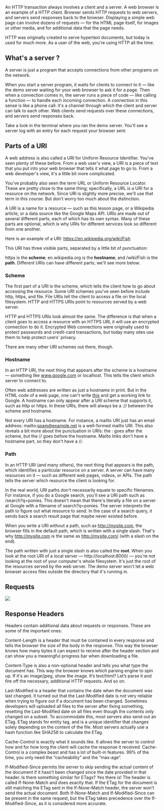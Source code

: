 An HTTP transaction always involves a client and a server. A web browser is an example of a HTTP client. Browser sends HTTP requests to web servers, and servers send responses back to the browser. Displaying a simple web page can involve dozens of requests — for the HTML page itself, for images or other media, and for additional data that the page needs.

HTTP was originally created to serve hypertext documents, but today is used for much more. As a user of the web, you're using HTTP all the time.

## What's a server ?
A server is just a program that accepts connections from other programs on the network.

When you start a server program, it waits for clients to connect to it — like the demo server waiting for your web browser to ask it for a page. Then when a connection comes in, the server runs a piece of code — like calling a function — to handle each incoming connection. A connection in this sense is like a phone call: it's a channel through which the client and server can talk to each other. Web clients send requests over these connections, and servers send responses back.

Take a look in the terminal where you ran the demo server. You'll see a server log with an entry for each request your browser sent:

## Parts of a URI
A web address is also called a URI for Uniform Resource Identifier. You've seen plenty of these before. From a web user's view, a URI is a piece of text that you put into your web browser that tells it what page to go to. From a web developer's view, it's a little bit more complicated.

You've probably also seen the term URL or Uniform Resource Locator. These are pretty close to the same thing; specifically, a URL is a URI for a resource on the network. Since URI is slightly more precise, we'll use that term in this course. But don't worry too much about the distinction.

A URI is a name for a resource — such as this lesson page, or a Wikipedia article, or a data source like the Google Maps API. URIs are made out of several different parts, each of which has its own syntax. Many of these parts are optional, which is why URIs for different services look so different from one another.

Here is an example of a URI: https://en.wikipedia.org/wiki/Fish

This URI has three visible parts, separated by a little bit of punctuation:

https is the **scheme**;
en.wikipedia.org is the **hostname**;
and /wiki/Fish is the **path**.
Different URIs can have different parts; we'll see more below.

### Scheme
The first part of a URI is the scheme, which tells the client how to go about accessing the resource. Some URI schemes you've seen before include http, https, and file. File URIs tell the client to access a file on the local filesystem. HTTP and HTTPS URIs point to resources served by a web server.

HTTP and HTTPS URIs look almost the same. The difference is that when a client goes to access a resource with an HTTPS URI, it will use an encrypted connection to do it. Encrypted Web connections were originally used to protect passwords and credit-card transactions, but today many sites use them to help protect users' privacy. 

There are many other URI schemes out there, though.

### Hostname
In an HTTP URI, the next thing that appears after the scheme is a hostname — something like www.google.com or localhost. This tells the client which server to connect to.

Often web addresses are written as just a hostname in print. But in the HTML code of a web page, one can't write <a href="www.google.com">this</a> and get a working link to Google. A hostname can only appear after a URI scheme that supports it, such as http or https. In these URIs, there will always be a :// between the scheme and hostname.

Not every URI has a hostname. For instance, a mailto URI just has an email address: mailto:spam@example.net is a well-formed mailto URI. This also reveals a bit more about the punctuation in URIs: the : goes after the scheme, but the // goes before the hostname. Mailto links don't have a hostname part, so they don't have a //.

### Path
In an HTTP URI (and many others), the next thing that appears is the path, which identifies a particular resource on a server. A server can have many resources on it — such as different web pages, videos, or APIs. The path tells the server which resource the client is looking for.

In the real world, URI paths don't necessarily equate to specific filenames. For instance, if you do a Google search, you'll see a URI path such as /search?q=ponies. This doesn't mean that there's literally a file on a server at Google with a filename of search?q=ponies. The server interprets the path to figure out what resource to send. In the case of a search query, it sends back a search result page that maybe never existed before.

When you write a URI without a path, such as http://mysite.com, the browser fills in the default path, which is written with a single slash. That's why http://mysite.com is the same as http://mysite.com/ (with a slash on the end).

The path written with just a single slash is also called the **root**. When you look at the root URI of a local server — http://localhost:8000/ — you're not looking at the root of your computer's whole filesystem. It's just the root of the resources served by the web server. The demo server won't let a web browser access files outside the directory that it's running in.

## Requests

![](https://mdn.mozillademos.org/files/13827/HTTPMsgStructure2.png)

## Response Headers
Headers contain additional data about requests or responses. These are some of the important ones:

Content-Length is a header that must be contained in every response and tells the browser the size of the body in the response. This way the browser knows how many bytes it can expect to receive after the header section and can show you a meaningful progress bar when downloading a file.

Content-Type is also a non-optional header and tells you what type the document has. This way the browser knows which parsing engine to spin up. If it's an image/jpeg, show the image. It’s text/html? Let’s parse it and fire off the necessary, additional HTTP requests. And so on.

Last-Modified is a header that contains the date when the document was last changed. It turned out that the Last-Modified date is not very reliable when trying to figure out if a document has been changed. Sometimes developers will uploaded all files to the server after fixing something, resetting the Last-Modified date on all files even though the contents only changed on a subset. To accommodate this, most servers also send out an ETag. ETag stands for entity tag, and is a unique identifier that changes solely depending on the content of the file. Most servers actually use a hash function like SHA256 to calculate the ETag.

Cache-Control is exactly what it sounds like. It allows the server to control how and for how long the client will cache the response it received. Cache-Control is a complex beast and has a lot of built-in features. 99% of the time, you only need the “cacheability“ and the “max-age”.

If-Modified-Since permits the server to skip sending the actual content of the document if it hasn’t been changed since the date provided in that header. Is there something similar for ETags? Yes there is! The header is called If-None-Match and does exactly that. If the ETag for the document is still matching the ETag sent in the If-None-Match header, the server won’t send the actual document. Both If-None-Match and If-Modified-Since can be present in the same request, but the ETag takes precedence over the If-Modified-Since, as it is considered more accurate.

